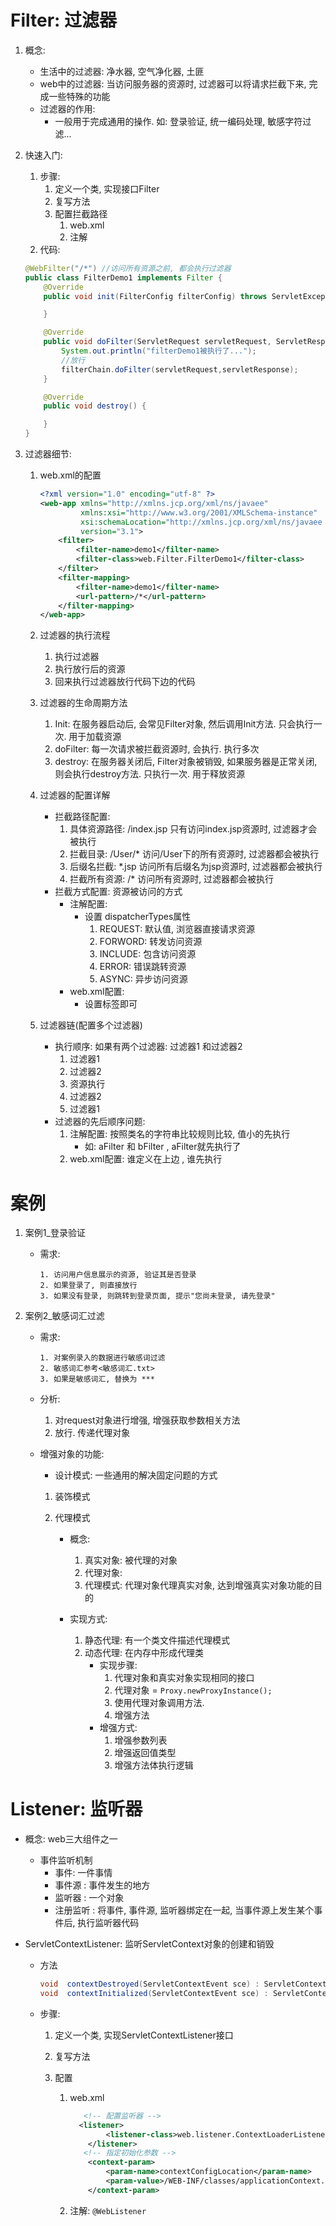 # Filter: 过滤器

1. 概念:

   - 生活中的过滤器: 净水器, 空气净化器, 土匪
   - web中的过滤器: 当访问服务器的资源时, 过滤器可以将请求拦截下来, 完成一些特殊的功能
   - 过滤器的作用: 
     - 一般用于完成通用的操作. 如: 登录验证, 统一编码处理, 敏感字符过滤...

2. 快速入门: 

   1. 步骤: 
      1. 定义一个类, 实现接口Filter
      2. 复写方法
      3. 配置拦截路径
         1. web.xml
         2. 注解
   2. 代码: 

   ```java
   @WebFilter("/*") //访问所有资源之前, 都会执行过滤器
   public class FilterDemo1 implements Filter {
       @Override
       public void init(FilterConfig filterConfig) throws ServletException {
   
       }
   
       @Override
       public void doFilter(ServletRequest servletRequest, ServletResponse servletResponse, FilterChain filterChain) throws IOException, ServletException {
           System.out.println("filterDemo1被执行了...");
           //放行
           filterChain.doFilter(servletRequest,servletResponse);
       }
   
       @Override
       public void destroy() {
   
       }
   }
   ```

3. 过滤器细节:

   1. web.xml的配置

      ```xml
      <?xml version="1.0" encoding="utf-8" ?>
      <web-app xmlns="http://xmlns.jcp.org/xml/ns/javaee"
               xmlns:xsi="http://www.w3.org/2001/XMLSchema-instance"
               xsi:schemaLocation="http://xmlns.jcp.org/xml/ns/javaee http://xmlns.jcp.org/xml/ns/javaee/web-app_3_1.xsd"
               version="3.1">
          <filter>
              <filter-name>demo1</filter-name>
              <filter-class>web.Filter.FilterDemo1</filter-class>
          </filter>
          <filter-mapping>
              <filter-name>demo1</filter-name>
              <url-pattern>/*</url-pattern>
          </filter-mapping>
      </web-app>
      ```

   2. 过滤器的执行流程

      1. 执行过滤器
      2. 执行放行后的资源
      3. 回来执行过滤器放行代码下边的代码

   3. 过滤器的生命周期方法

      1. Init: 在服务器启动后, 会常见Filter对象, 然后调用Init方法. 只会执行一次. 用于加载资源
      2. doFilter: 每一次请求被拦截资源时, 会执行. 执行多次
      3. destroy: 在服务器关闭后, Filter对象被销毁, 如果服务器是正常关闭, 则会执行destroy方法. 只执行一次. 用于释放资源

   4. 过滤器的配置详解

      * 拦截路径配置: 
        1. 具体资源路径: /index.jsp      只有访问index.jsp资源时, 过滤器才会被执行
        2. 拦截目录: /User/*  访问/User下的所有资源时, 过滤器都会被执行
        3. 后缀名拦截: *.jsp   访问所有后缀名为jsp资源时, 过滤器都会被执行
        4. 拦截所有资源: /*    访问所有资源时, 过滤器都会被执行 
      * 拦截方式配置: 资源被访问的方式
        * 注解配置:
          * 设置 dispatcherTypes属性
            1. REQUEST: 默认值, 浏览器直接请求资源
            2. FORWORD: 转发访问资源
            3. INCLUDE: 包含访问资源
            4. ERROR: 错误跳转资源
            5. ASYNC: 异步访问资源
        * web.xml配置:
          * 设置<dispatcher></dispatcher>标签即可
   
   5. 过滤器链(配置多个过滤器)
   
      * 执行顺序: 如果有两个过滤器: 过滤器1 和过滤器2 
        1. 过滤器1 
        2. 过滤器2 
        3. 资源执行
        4. 过滤器2
        5. 过滤器1
      * 过滤器的先后顺序问题:
        1. 注解配置: 按照类名的字符串比较规则比较, 值小的先执行
           * 如: aFilter 和 bFilter , aFilter就先执行了
        2. web.xml配置: <filter-mapping>谁定义在上边 , 谁先执行



# 案例

1. 案例1_登录验证

   * 需求:

     ```
     1. 访问用户信息展示的资源, 验证其是否登录
     2. 如果登录了, 则直接放行
     3. 如果没有登录, 则跳转到登录页面, 提示"您尚未登录, 请先登录"
     ```

2. 案例2_敏感词汇过滤

   * 需求:

     ```
     1. 对案例录入的数据进行敏感词过滤
     2. 敏感词汇参考<敏感词汇.txt>
     3. 如果是敏感词汇, 替换为 ***
     ```

   * 分析:

     1. 对request对象进行增强, 增强获取参数相关方法
     2. 放行. 传递代理对象

   * 增强对象的功能:

     * 设计模式: 一些通用的解决固定问题的方式

     1. 装饰模式

     2. 代理模式

        * 概念: 
          1. 真实对象: 被代理的对象
          2. 代理对象: 
          3. 代理模式: 代理对象代理真实对象, 达到增强真实对象功能的目的

        * 实现方式: 
          1. 静态代理: 有一个类文件描述代理模式
          2. 动态代理: 在内存中形成代理类
             * 实现步骤: 
               1. 代理对象和真实对象实现相同的接口
               2. 代理对象 = `Proxy.newProxyInstance();`
               3. 使用代理对象调用方法. 
               4. 增强方法
             * 增强方式: 
               1. 增强参数列表
               2. 增强返回值类型
               3. 增强方法体执行逻辑



# Listener: 监听器

* 概念: web三大组件之一

  * 事件监听机制
    * 事件: 一件事情
    * 事件源 : 事件发生的地方
    * 监听器 : 一个对象
    * 注册监听 : 将事件, 事件源, 监听器绑定在一起, 当事件源上发生某个事件后, 执行监听器代码

* ServletContextListener: 监听ServletContext对象的创建和销毁

  * 方法

      ```java
      void	contextDestroyed(ServletContextEvent sce) : ServletContext对象被销毁之前会调用该方法
      void	contextInitialized(ServletContextEvent sce) : ServletContext对象创建后会调用该方法
      ```

  * 步骤: 
    
    1. 定义一个类, 实现ServletContextListener接口
    
    2. 复写方法
    
    3. 配置
    
       1. web.xml
    
          ```xml
             <!-- 配置监听器 -->
          	<listener>
                  <listener-class>web.listener.ContextLoaderListener</listener-class>
              </listener>
             <!-- 指定初始化参数 -->
              <context-param>
                  <param-name>contextConfigLocation</param-name>
                  <param-value>/WEB-INF/classes/applicationContext.xml</param-value>
              </context-param>
          ```
    
          
    
       2. 注解: `@WebListener`